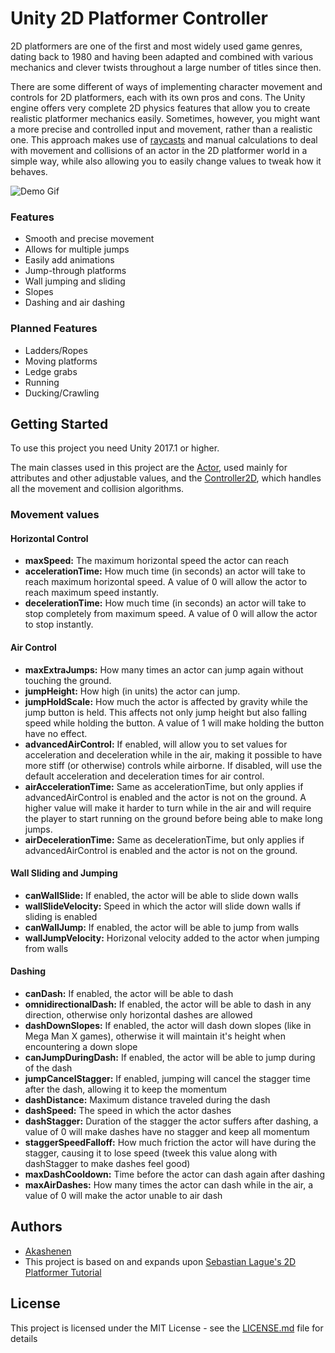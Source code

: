 # Unity 2D Platformer Controller

2D platformers are one of the first and most widely used game genres, dating back to 1980 and having been adapted and combined with various mechanics and clever twists throughout a large number of titles since then. 

There are some different of ways of implementing character movement and controls for 2D platformers, each with its own pros and cons. The Unity engine offers very complete 2D physics features that allow you to create realistic platformer mechanics easily. Sometimes, however, you might want a more precise and controlled input and movement, rather than a realistic one. This approach makes use of [raycasts](https://docs.unity3d.com/ScriptReference/Physics.Raycast.html) and manual calculations to deal with movement and collisions of an actor in the 2D platformer world in a simple way, while also allowing you to easily change values to tweak how it behaves.

![Demo Gif](https://github.com/akashenen/2d-platformer-controller/blob/master/Gifs/demo.gif)

### Features

* Smooth and precise movement
* Allows for multiple jumps
* Easily add animations
* Jump-through platforms
* Wall jumping and sliding
* Slopes
* Dashing and air dashing
  
### Planned Features

* Ladders/Ropes
* Moving platforms
* Ledge grabs
* Running
* Ducking/Crawling

## Getting Started

To use this project you need Unity 2017.1 or higher. 

The main classes used in this project are the [Actor](https://github.com/akashenen/2d-platformer-controller/blob/master/Assets/Scripts/Actor.cs), used mainly for attributes and other adjustable values, and the [Controller2D](https://github.com/akashenen/2d-platformer-controller/blob/master/Assets/Scripts/Controller2D.cs), which handles all the movement and collision algorithms.

### Movement values

#### Horizontal Control

* **maxSpeed:** The maximum horizontal speed the actor can reach
* **accelerationTime:** How much time (in seconds) an actor will take to reach maximum horizontal speed. A value of 0 will allow the actor to reach maximum speed instantly.
* **decelerationTime:** How much time (in seconds) an actor will take to stop completely from maximum speed. A value of 0 will allow the actor to stop instantly.

#### Air Control

* **maxExtraJumps:** How many times an actor can jump again without touching the ground.
* **jumpHeight:** How high (in units) the actor can jump.
* **jumpHoldScale:** How much the actor is affected by gravity while the jump button is held. This affects not only jump height but also falling speed while holding the button. A value of 1 will make holding the button have no effect.
* **advancedAirControl:** If enabled, will allow you to set values for acceleration and deceleration while in the air, making it possible to have more stiff (or otherwise) controls while airborne. If disabled, will use the default acceleration and deceleration times for air control.
* **airAccelerationTime:** Same as accelerationTime, but only applies if advancedAirControl is enabled and the actor is not on the ground. A higher value will make it harder to turn while in the air and will require the player to start running on the ground before being able to make long jumps.
* **airDecelerationTime:** Same as decelerationTime, but only applies if advancedAirControl is enabled and the actor is not on the ground.

#### Wall Sliding and Jumping

* **canWallSlide:** If enabled, the actor will be able to slide down walls
* **wallSlideVelocity:** Speed in which the actor will slide down walls if sliding is enabled
* **canWallJump:** If enabled, the actor will be able to jump from walls
* **wallJumpVelocity:** Horizonal velocity added to the actor when jumping from walls

#### Dashing

* **canDash:** If enabled, the actor will be able to dash
* **omnidirectionalDash:** If enabled, the actor will be able to dash in any direction, otherwise only horizontal dashes are allowed
* **dashDownSlopes:** If enabled, the actor will dash down slopes (like in Mega Man X games), otherwise it will maintain it's height when encountering a down slope
* **canJumpDuringDash:** If enabled, the actor will be able to jump during of the dash
* **jumpCancelStagger:** If enabled, jumping will cancel the stagger time after the dash, allowing it to keep the momentum
* **dashDistance:** Maximum distance traveled during the dash
* **dashSpeed:** The speed in which the actor dashes
* **dashStagger:** Duration of the stagger the actor suffers after dashing, a value of 0 will make dashes have no stagger and keep all momentum
* **staggerSpeedFalloff:** How much friction the actor will have during the stagger, causing it to lose speed (tweek this value along with dashStagger to make dashes feel good)
* **maxDashCooldown:** Time before the actor can dash again after dashing
* **maxAirDashes:** How many times the actor can dash while in the air, a value of 0 will make the actor unable to air dash

## Authors

* [Akashenen](https://github.com/akashenen/)
* This project is based on and expands upon [Sebastian Lague's 2D Platformer Tutorial](https://github.com/SebLague/2DPlatformer-Tutorial)

## License

This project is licensed under the MIT License - see the [LICENSE.md](LICENSE.md) file for details
